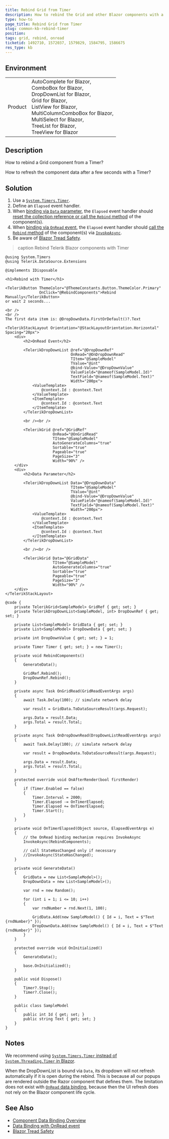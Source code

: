 ```yaml
---
title: Rebind Grid from Timer
description: How to rebind the Grid and other Blazor components with a Timer
type: how-to
page_title: Rebind Grid from Timer
slug: common-kb-rebind-timer
position: 
tags: grid, rebind, onread
ticketid: 1492710, 1572037, 1579829, 1584795, 1586675
res_type: kb
---
```


## Environment

<table>
    <tbody>
        <tr>
            <td>Product</td>
            <td>
                AutoComplete for Blazor, <br />
                ComboBox for Blazor, <br />
                DropDownList for Blazor, <br />
                Grid for Blazor, <br />
                ListView for Blazor, <br />
                MultiColumnComboBox for Blazor, <br />
                MultiSelect for Blazor, <br />
                TreeList for Blazor, <br />
                TreeView for Blazor
            </td>
        </tr>
    </tbody>
</table>

## Description

How to rebind a Grid component from a Timer?

How to refresh the component data after a few seconds with a Timer?

## Solution

1. Use a [`System.Timers.Timer`](https://learn.microsoft.com/en-us/dotnet/api/system.timers.timer).
1. Define an `Elapsed` event handler.
1. When [binding via `Data` parameter](slug:common-features-data-binding-overview), the `Elapsed` event handler should [reset the collection reference or call the `Rebind` method](slug:common-features-data-binding-overview#refresh-data) of the component(s).
1. When [binding via `OnRead` event](slug:common-features-data-binding-onread), the `Elapsed` event handler should [call the `Rebind` method](slug:common-features-data-binding-onread#refresh-data) of the component(s) via [`InvokeAsync`](https://stackoverflow.com/questions/65230621/statehaschanged-vs-invokeasyncstatehaschanged-in-blazor).
1. Be aware of [Blazor Tread Safety](https://blazor-university.com/components/multi-threaded-rendering/invokeasync/). 

>caption Rebind Telerik Blazor components with Timer

````RAZOR
@using System.Timers
@using Telerik.DataSource.Extensions

@implements IDisposable

<h1>Rebind with Timer</h1>

<TelerikButton ThemeColor="@ThemeConstants.Button.ThemeColor.Primary"
               OnClick="@RebindComponents">Rebind Manually</TelerikButton>
or wait 2 seconds...

<br />
<br />
The first data item is: @DropDownData.FirstOrDefault()?.Text

<TelerikStackLayout Orientation="@StackLayoutOrientation.Horizontal" Spacing="20px">
    <div>
        <h2>OnRead Event</h2>

        <TelerikDropDownList @ref="@DropDownRef"
                             OnRead="@OnDropDownRead"
                             TItem="@SampleModel"
                             TValue="@int"
                             @bind-Value="@DropDownValue"
                             ValueField="@nameof(SampleModel.Id)"
                             TextField="@nameof(SampleModel.Text)"
                             Width="200px">
            <ValueTemplate>
                @context.Id : @context.Text
            </ValueTemplate>
            <ItemTemplate>
                @context.Id : @context.Text
            </ItemTemplate>
        </TelerikDropDownList>

        <br /><br />

        <TelerikGrid @ref="@GridRef"
                     OnRead="@OnGridRead"
                     TItem="@SampleModel"
                     AutoGenerateColumns="true"
                     Sortable="true"
                     Pageable="true"
                     PageSize="3"
                     Width="90%" />
    </div>
    <div>
        <h2>Data Parameter</h2>

        <TelerikDropDownList Data="@DropDownData"
                             TItem="@SampleModel"
                             TValue="@int"
                             @bind-Value="@DropDownValue"
                             ValueField="@nameof(SampleModel.Id)"
                             TextField="@nameof(SampleModel.Text)"
                             Width="200px">
            <ValueTemplate>
                @context.Id : @context.Text
            </ValueTemplate>
            <ItemTemplate>
                @context.Id : @context.Text
            </ItemTemplate>
        </TelerikDropDownList>

        <br /><br />    

        <TelerikGrid Data="@GridData"
                     TItem="@SampleModel"
                     AutoGenerateColumns="true"
                     Sortable="true"
                     Pageable="true"
                     PageSize="3"
                     Width="90%" />
    </div>
</TelerikStackLayout>

@code {
    private TelerikGrid<SampleModel> GridRef { get; set; }
    private TelerikDropDownList<SampleModel, int> DropDownRef { get; set; }

    private List<SampleModel> GridData { get; set; }
    private List<SampleModel> DropDownData { get; set; }

    private int DropDownValue { get; set; } = 1;

    private Timer Timer { get; set; } = new Timer();

    private void RebindComponents()
    {
        GenerateData();

        GridRef.Rebind();
        DropDownRef.Rebind();
    }

    private async Task OnGridRead(GridReadEventArgs args)
    {
        await Task.Delay(100); // simulate network delay

        var result = GridData.ToDataSourceResult(args.Request);

        args.Data = result.Data;
        args.Total = result.Total;
    }

    private async Task OnDropDownRead(DropDownListReadEventArgs args)
    {
        await Task.Delay(100); // simulate network delay

        var result = DropDownData.ToDataSourceResult(args.Request);

        args.Data = result.Data;
        args.Total = result.Total;
    }

    protected override void OnAfterRender(bool firstRender)
    {
        if (Timer.Enabled == false)
        {
            Timer.Interval = 2000;
            Timer.Elapsed -= OnTimerElapsed;
            Timer.Elapsed += OnTimerElapsed;
            Timer.Start();
        }
    }

    private void OnTimerElapsed(Object source, ElapsedEventArgs e)
    {
        // the OnRead binding mechanism requires InvokeAsync
        InvokeAsync(RebindComponents);

        // call StateHasChanged only if necessary
        //InvokeAsync(StateHasChanged);
    }

    private void GenerateData()
    {
        GridData = new List<SampleModel>();
        DropDownData = new List<SampleModel>();

        var rnd = new Random();

        for (int i = 1; i <= 10; i++)
        {
            var rndNumber = rnd.Next(1, 100);

            GridData.Add(new SampleModel() { Id = i, Text = $"Text {rndNumber}" });
            DropDownData.Add(new SampleModel() { Id = i, Text = $"Text {rndNumber}" });
        }
    }

    protected override void OnInitialized()
    {
        GenerateData();

        base.OnInitialized();
    }

    public void Dispose()
    {
        Timer?.Stop();
        Timer?.Close();
    }

    public class SampleModel
    {
        public int Id { get; set; }
        public string Text { get; set; }
    }
}
````

## Notes

We recommend using [`System.Timers.Timer` instead of `System.Threading.Timer` in Blazor](https://stackoverflow.com/questions/19577296/thread-safety-of-system-timers-timer-vs-system-threading-timer).

When the DropDownList is bound via `Data`, its dropdown will not refresh automatically if it is open during the rebind. This is because all our popups are rendered outside the Razor component that defines them. The limitation does not exist with [`OnRead` data binding](slug:common-features-data-binding-onread), because then the UI refresh does not rely on the Blazor component life cycle.

## See Also

* [Component Data Binding Overview](slug:common-features-data-binding-overview)
* [Data Binding with OnRead event](slug:common-features-data-binding-onread)
* [Blazor Tread Safety](https://blazor-university.com/components/multi-threaded-rendering/invokeasync/)

